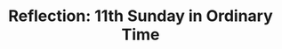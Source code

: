 ---
title: "Reflection: 11th Sunday in Ordinary Time"
layout: reader
description: "Reflection on the Homily by Rev. Fr. Hillary Agbenosi June 18, 2023"
feature_image: posts/reflection-11th-sunday-in-ordinary-time-year-a.jpg
category: reflection
published: true
---
